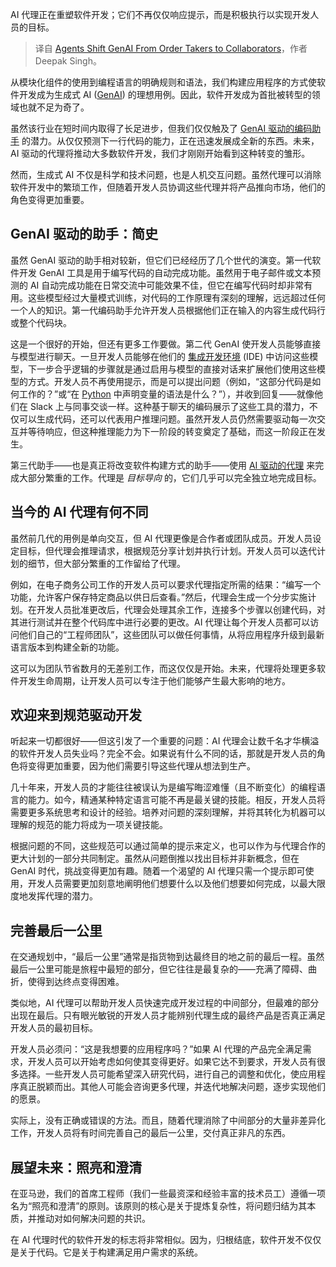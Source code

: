 
<!--
title: 代理将GenAI从订单接收者转变为合作者
cover: https://cdn.thenewstack.io/media/2024/10/28b230b1-agentsshifttogenaicollaborators.jpg
-->

AI 代理正在重塑软件开发；它们不再仅仅响应提示，而是积极执行以实现开发人员的目标。

> 译自 [Agents Shift GenAI From Order Takers to Collaborators](https://thenewstack.io/agents-shift-genai-from-order-takers-to-collaborators/)，作者 Deepak Singh。

从模块化组件的使用到编程语言的明确规则和语法，我们构建应用程序的方式使软件开发成为生成式 AI ([GenAI](https://thenewstack.io/ai/)) 的理想用例。因此，软件开发成为首批被转型的领域也就不足为奇了。

虽然该行业在短时间内取得了长足进步，但我们仅仅触及了 [GenAI 驱动的编码助手](https://thenewstack.io/how-to-start-building-in-python-with-amazon-q-developer/) 的潜力。从仅仅预测下一行代码的能力，正在迅速发展成全新的东西。未来，AI 驱动的代理将推动大多数软件开发，我们才刚刚开始看到这种转变的雏形。

然而，生成式 AI 不仅是科学和技术问题，也是人机交互问题。虽然代理可以消除软件开发中的繁琐工作，但随着开发人员协调这些代理并将产品推向市场，他们的角色变得更加重要。

## GenAI 驱动的助手：简史

虽然 GenAI 驱动的助手相对较新，但它们已经经历了几个世代的演变。第一代软件开发 GenAI 工具是用于编写代码的自动完成功能。虽然用于电子邮件或文本预测的 AI 自动完成功能在日常交流中可能效果不佳，但它在编写代码时却非常有用。这些模型经过大量模式训练，对代码的工作原理有深刻的理解，远远超过任何一个人的知识。第一代编码助手允许开发人员根据他们正在输入的内容生成代码行或整个代码块。

这是一个很好的开始，但还有更多工作要做。第二代 GenAI 使开发人员能够直接与模型进行聊天。一旦开发人员能够在他们的 [集成开发环境](https://thenewstack.io/developer-tools/) (IDE) 中访问这些模型，下一步合乎逻辑的步骤就是通过启用与模型的直接对话来扩展他们使用这些模型的方式。开发人员不再使用提示，而是可以提出问题（例如，“这部分代码是如何工作的？”或“在 [Python](https://roadmap.sh/python) 中声明变量的语法是什么？”），并收到回复——就像他们在 Slack 上与同事交谈一样。这种基于聊天的编码展示了这些工具的潜力，不仅可以生成代码，还可以代表用户推理问题。虽然开发人员仍然需要驱动每一次交互并等待响应，但这种推理能力为下一阶段的转变奠定了基础，而这一阶段正在发生。

第三代助手——也是真正将改变软件构建方式的助手——使用 [AI 驱动的代理](https://thenewstack.io/ai-agents-key-concepts-and-how-they-overcome-llm-limitations/) 来完成大部分繁重的工作。代理是 *目标导向* 的，它们几乎可以完全独立地完成目标。

## 当今的 AI 代理有何不同

虽然前几代的用例是单向交互，但 AI 代理更像是合作者或团队成员。开发人员设定目标，但代理会推理请求，根据规范分享计划并执行计划。开发人员可以迭代计划的细节，但大部分繁重的工作留给了代理。

例如，在电子商务公司工作的开发人员可以要求代理指定所需的结果：“编写一个功能，允许客户保存特定商品以供日后查看。”然后，代理会生成一个分步实施计划。在开发人员批准更改后，代理会处理其余工作，连接多个步骤以创建代码，对其进行测试并在整个代码库中进行必要的更改。AI 代理让每个开发人员都可以访问他们自己的“工程师团队”，这些团队可以做任何事情，从将应用程序升级到最新语言版本到构建全新的功能。

这可以为团队节省数月的无差别工作，而这仅仅是开始。未来，代理将处理更多软件开发生命周期，让开发人员可以专注于他们能够产生最大影响的地方。

## 欢迎来到规范驱动开发

听起来一切都很好——但这引发了一个重要的问题：AI 代理会让数千名才华横溢的软件开发人员失业吗？完全不会。如果说有什么不同的话，那就是开发人员的角色将变得更加重要，因为他们需要引导这些代理从想法到生产。

几十年来，开发人员的才能往往被误认为是编写晦涩难懂（且不断变化）的编程语言的能力。如今，精通某种特定语言可能不再是最关键的技能。相反，开发人员将需要更多系统思考和设计的经验。培养对问题的深刻理解，并将其转化为机器可以理解的规范的能力将成为一项关键技能。

根据问题的不同，这些规范可以通过简单的提示来定义，也可以作为与代理合作的更大计划的一部分共同制定。虽然从问题倒推以找出目标并非新概念，但在 GenAI 时代，挑战变得更加有趣。随着一个渴望的 AI 代理只需一个提示即可使用，开发人员需要更加刻意地阐明他们想要什么以及他们想要如何完成，以最大限度地发挥代理的潜力。

## 完善最后一公里

在交通规划中，“最后一公里”通常是指货物到达最终目的地之前的最后一程。虽然最后一公里可能是旅程中最短的部分，但它往往是最复杂的——充满了障碍、曲折，使得到达终点变得困难。

类似地，AI 代理可以帮助开发人员快速完成开发过程的中间部分，但最难的部分出现在最后。只有眼光敏锐的开发人员才能辨别代理生成的最终产品是否真正满足开发人员的最初目标。

开发人员必须问：“这是我想要的应用程序吗？”如果 AI 代理的产品完全满足需求，开发人员可以开始考虑如何使其变得更好。如果它达不到要求，开发人员有很多选择。一些开发人员可能希望深入研究代码，进行自己的调整和优化，使应用程序真正脱颖而出。其他人可能会咨询更多代理，并迭代地解决问题，逐步实现他们的愿景。

实际上，没有正确或错误的方法。而且，随着代理消除了中间部分的大量非差异化工作，开发人员将有时间完善自己的最后一公里，交付真正非凡的东西。

## 展望未来：照亮和澄清

在亚马逊，我们的首席工程师（我们一些最资深和经验丰富的技术员工）遵循一项名为“照亮和澄清”的原则。该原则的核心是关于提炼复杂性，将问题归结为其本质，并推动对如何解决问题的共识。

在 AI 代理时代的软件开发的标志将非常相似。因为，归根结底，软件开发不仅仅是关于代码。它是关于构建满足用户需求的系统。
